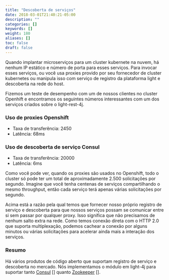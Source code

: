 ```yaml
---
title: "Descoberta de serviços"
date: 2018-03-01T21:40:21-05:00
description: ""
categories: []
keywords: []
weight: 180
aliases: []
toc: false
draft: false
---
```

Quando implantar microserviços para um cluster kubernete na nuvem, há nenhum IP estático e número de porta para esses 
serviços. Para invocar esses serviços, ou você usa proxies provido por seu fornecedor de cluster kubernetes ou manipula
isso com serviço de registro da plataforma light e descoberta na rede do host. 

Fizemos um teste de desempenho com um de nossos clientes no cluster Openhift e encontramos os seguintes números interessantes com um dos serviços criados sobre o light-rest-4j.

### Uso de proxies Openshift

* Taxa de transferência: 2450
* Latência: 68ms

### Uso de descoberta de serviço Consul

* Taxa de transferência: 20000
* Latência: 6ms

Como você pode ver, quando os proxies são usados no Openshift, todo o cluster só pode ter um total de aproximadamente 2.500 solicitações por segundo. Imagine que você tenha centenas de serviços compartilhando o mesmo throughput, então cada serviço terá apenas várias solicitações por segundo.

Acima está a razão pela qual temos que fornecer nosso próprio registro de serviço e descoberta para que nossos serviços possam se comunicar entre si sem passar por qualquer proxy. Isso significa que não precisamos de nenhum salto extra na rede. Como temos conexão direta com o HTTP 2.0 que suporta multiplexação, podemos cachear a conexão por alguns minutos ou várias solicitações para acelerar ainda mais a interação dos serviços.

### Resumo

Há vários produtos de código aberto que suportam registro de serviço e descoberta no mercado. Nós implementamos o módulo em light-4j para suportar tanto [Consul] [] quanto [Zookeeper] [].

[Consul]: /ptbr/consumer/consul-discovery/
[Zookeeper]: /ptbr/consumer/zookeeper-discovery/

